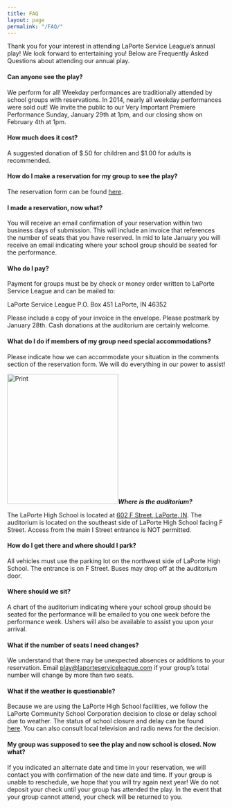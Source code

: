 ```yaml
---
title: FAQ
layout: page
permalink: "/FAQ/"
---
```


Thank you for your interest in attending LaPorte Service League’s annual play! We look forward to entertaining you! Below are Frequently Asked Questions about attending our annual play.

#### Can anyone see the play?

We perform for all! Weekday performances are traditionally attended by school groups with reservations. In 2014, nearly all weekday performances were sold out! We invite the public to our Very Important Premiere Performance Sunday, January 29th at 1pm, and our closing show on February 4th at 1pm.

#### How much does it cost?

A suggested donation of $.50 for children and $1.00 for adults is recommended.

#### How do I make a reservation for my group to see the play?

The reservation form can be found <a href="https://docs.google.com/a/laporteserviceleague.com/forms/d/e/1FAIpQLSfvxC-l67qeOcS_03jPFbozqMjMeyT2cpDNig_gKaac5sQsYA/viewform?c=0&amp;w=1">here</a>.

#### I made a reservation, now what?

You will receive an email confirmation of your reservation within two business days of submission. This will include an invoice that references the number of seats that you have reserved. In mid to late January you will receive an email indicating where your school group should be seated for the performance.

#### Who do I pay?

Payment for groups must be by check or money order written to LaPorte Service League and can be mailed to:

LaPorte Service League
P.O. Box 451
LaPorte, IN 46352

Please include a copy of your invoice in the envelope. Please postmark by January 28th. Cash donations at the auditorium are certainly welcome.

#### What do I do if members of my group need special accommodations?

Please indicate how we can accommodate your situation in the comments section of the reservation form. We will do everything in our power to assist!

<a href="http://www.laporteserviceleague.com/wp-content/uploads/2015/01/drop_off_map.jpg"><img class="alignleft size-medium wp-image-412" src="http://www.laporteserviceleague.com/wp-content/uploads/2015/01/drop_off_map-256x300.jpg" alt="Print" width="256" height="300" /></a><strong><i>Where is the auditorium?</i></strong>

The LaPorte High School is located at <a href="https://www.google.com/maps/place/LaPorte+High+School/@41.601432,-86.726689,15z/data=!4m2!3m1!1s0x0:0xe54d4b8affc01950?sa=X&amp;ei=mfzLVJ2cC4KyyATN2IDgAg&amp;ved=0CH0Q_BIwDg" target="_blank">602 F Street, LaPorte, IN</a>. The auditorium is located on the southeast side of LaPorte High School facing F Street. Access from the main I Street entrance is NOT permitted.

#### How do I get there and where should I park?

All vehicles must use the parking lot on the northwest side of LaPorte High School. The entrance is on F Street. Buses may drop off at the auditorium door.

#### Where should we sit?

A chart of the auditorium indicating where your school group should be seated for the performance will be emailed to you one week before the performance week. Ushers will also be available to assist you upon your arrival.

#### What if the number of seats I need changes?

We understand that there may be unexpected absences or additions to your reservation. Email <a href="mailto:play@laporteserviceleague.com">play@laporteserviceleague.com</a> if your group’s total number will change by more than two seats.

#### What if the weather is questionable?

Because we are using the LaPorte High School facilities, we follow the LaPorte Community School Corporation decision to close or delay school due to weather. The status of school closure and delay can be found <a href="http://www.lpcsc.k12.in.us/closings.asp" target="_blank">here</a>. You can also consult local television and radio news for the decision.

#### My group was supposed to see the play and now school is closed. Now what?

If you indicated an alternate date and time in your reservation, we will contact you with confirmation of the new date and time. If your group is unable to reschedule, we hope that you will try again next year! We do not deposit your check until your group has attended the play. In the event that your group cannot attend, your check will be returned to you.